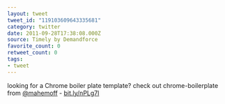 ```yaml
---
layout: tweet
tweet_id: "119103609643335681"
category: twitter
date: 2011-09-28T17:38:08.000Z
source: Timely by Demandforce
favorite_count: 0
retweet_count: 0
tags:
- tweet
---
```


looking for a Chrome boiler plate template? check out chrome-boilerplate from [@mahemoff](https://twitter.com/@mahemoff) - [bit.ly/nPLg7l](http://bit.ly/nPLg7l)
